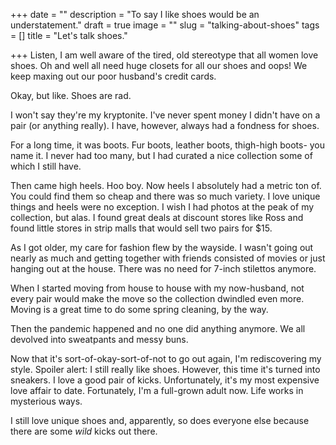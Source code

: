 +++
date = ""
description = "To say I like shoes would be an understatement."
draft = true
image = ""
slug = "talking-about-shoes"
tags = []
title = "Let's talk shoes."

+++
Listen, I am well aware of the tired, old stereotype that all women love shoes. Oh and well all need huge closets for all our shoes and oops! We keep maxing out our poor husband's credit cards.

Okay, but like. Shoes are rad.

I won't say they're my kryptonite. I've never spent money I didn't have on a pair (or anything really). I have, however, always had a fondness for shoes.

For a long time, it was boots. Fur boots, leather boots, thigh-high boots- you name it. I never had too many, but I had curated a nice collection some of which I still have.

Then came high heels. Hoo boy. Now heels I absolutely had a metric ton of. You could find them so cheap and there was so much variety. I love unique things and heels were no exception. I wish I had photos at the peak of my collection, but alas. I found great deals at discount stores like Ross and found little stores in strip malls that would sell two pairs for $15.

As I got older, my care for fashion flew by the wayside. I wasn't going out nearly as much and getting together with friends consisted of movies or just hanging out at the house. There was no need for 7-inch stilettos anymore.

When I started moving from house to house with my now-husband, not every pair would make the move so the collection dwindled even more. Moving is a great time to do some spring cleaning, by the way.

Then the pandemic happened and no one did anything anymore. We all devolved into sweatpants and messy buns.

Now that it's sort-of-okay-sort-of-not to go out again, I'm rediscovering my style. Spoiler alert: I still really like shoes. However, this time it's turned into sneakers. I love a good pair of kicks. Unfortunately, it's my most expensive love affair to date. Fortunately, I'm a full-grown adult now. Life works in mysterious ways.

I still love unique shoes and, apparently, so does everyone else because there are some _wild_ kicks out there.